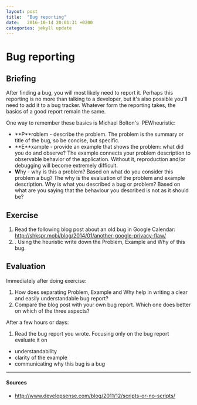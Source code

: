 ```yaml
---
layout: post
title:  "Bug reporting"
date:   2016-10-14 20:01:31 +0200
categories: jekyll update
---
```


# Bug reporting

## Briefing
After finding a bug, you will most likely need to report it. Perhaps this reporting is no more than talking to a developer, but it's also possible you'll need to add it to a bug tracker. Whatever form the reporting takes, the basics of a good report remain the same.

One way to remember these basics is Michael Bolton's ​ PEW​ heuristic:
- **P​**roblem - describe the problem. The problem is the summary or title of the bug, so be concise, but specific.
- **E​**xample - provide an example that shows the problem: what did you do and observe? The example connects your problem description to observable behavior of the application. Without it, reproduction and/or debugging will become extremely difficult.
- **W**hy - why is this a problem? Based on what do you consider this problem a bug? The why is the evaluation of the problem and example description. Why is what you described a bug or problem? Based on what are you saying that the behaviour you described is not as it should be?

## Exercise
1. Read the following blog post about an old bug in Google Calendar: http://shkspr.mobi/blog/2014/01/another-google-privacy-flaw/
1. . Using the heuristic write down the Problem, Example and Why of this bug.

## Evaluation
Immediately after doing exercise:
1. How does separating Problem, Example and Why help in writing a clear and easily understandable bug report?
2. Compare the blog post with your own bug report. Which one does better on which of the three aspects?

After a few hours or days:
1. Read the bug report you wrote. Focusing only on the bug report evaluate it on
  - understandability
  - clarity of the example
  - communicating why this bug is a bug
---

#### Sources
- http://www.developsense.com/blog/2011/12/scripts-or-no-scripts/

